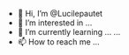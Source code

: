 - 👋 Hi, I’m @Lucilepautet
- 👀 I’m interested in ...
- 🌱 I’m currently learning ... ...
- 📫 How to reach me ...

<!---
Lucilepautet/Lucilepautet is a ✨ special ✨ repository because its `README.md` (this file) appears on your GitHub profile.
You can click the Preview link to take a look at your changes.
--->
